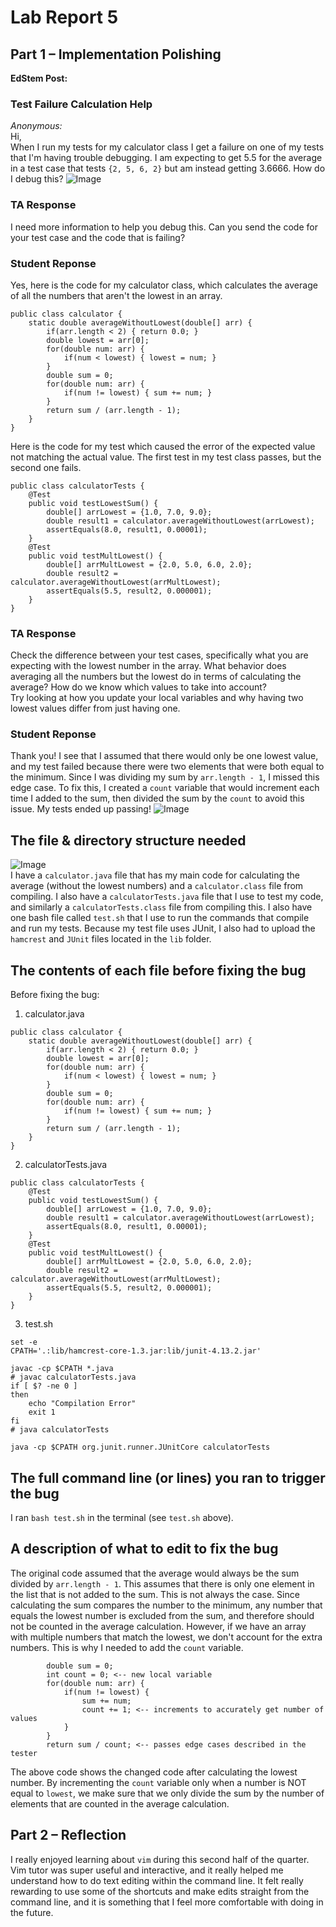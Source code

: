 # Lab Report 5  
## Part 1 – Implementation Polishing  


**EdStem Post:**
### Test Failure Calculation Help
*Anonymous:*  
Hi,  
When I run my tests for my calculator class I get a failure on one of my tests that I'm having trouble debugging. I am expecting to get 5.5 for the average in a test case that tests `{2, 5, 6, 2}` but am instead getting 3.6666. How do I debug this?
![Image](question.png)  

### TA Response
I need more information to help you debug this. Can you send the code for your test case and the code that is failing? 

### Student Reponse
Yes, here is the code for my calculator class, which calculates the average of all the numbers that aren't the lowest in an array. 
```
public class calculator {
    static double averageWithoutLowest(double[] arr) {
        if(arr.length < 2) { return 0.0; }
        double lowest = arr[0];
        for(double num: arr) {
            if(num < lowest) { lowest = num; }
        }
        double sum = 0;
        for(double num: arr) {
            if(num != lowest) { sum += num; }
        }
        return sum / (arr.length - 1);
    }
}
```
Here is the code for my test which caused the error of the expected value not matching the actual value. The first test in my test class passes, but the second one fails. 
```
public class calculatorTests {
    @Test
    public void testLowestSum() {
        double[] arrLowest = {1.0, 7.0, 9.0};
        double result1 = calculator.averageWithoutLowest(arrLowest);
        assertEquals(8.0, result1, 0.00001);
    }
    @Test
    public void testMultLowest() {
        double[] arrMultLowest = {2.0, 5.0, 6.0, 2.0};
        double result2 = calculator.averageWithoutLowest(arrMultLowest);
        assertEquals(5.5, result2, 0.000001);
    }
}
```
### TA Response  
Check the difference between your test cases, specifically what you are expecting with the lowest number in the array. What behavior does averaging all the numbers but the lowest do in terms of calculating the average? How do we know which values to take into account?  
Try looking at how you update your local variables and why having two lowest values differ from just having one.  

### Student Reponse
Thank you! I see that I assumed that there would only be one lowest value, and my test failed because there were two elements that were both equal to the minimum. Since I was dividing my sum by `arr.length - 1`, I missed this edge case. To fix this, I created a `count` variable that would increment each time I added to the sum, then divided the sum by the `count` to avoid this issue. My tests ended up passing!
![Image](pass.png)  


## The file & directory structure needed  
![Image](structure.png)  
I have a `calculator.java` file that has my main code for calculating the average (without the lowest numbers) and a `calculator.class` file from compiling. I also have a `calculatorTests.java` file that I use to test my code, and similarly a `calculatorTests.class` file from compiling this. I also have one bash file called `test.sh` that I use to run the commands that compile and run my tests. Because my test file uses JUnit, I also had to upload the `hamcrest` and `JUnit` files located in the `lib` folder.  


## The contents of each file before fixing the bug  
Before fixing the bug:  
1. calculator.java
```
public class calculator {
    static double averageWithoutLowest(double[] arr) {
        if(arr.length < 2) { return 0.0; }
        double lowest = arr[0];
        for(double num: arr) {
            if(num < lowest) { lowest = num; }
        }
        double sum = 0;
        for(double num: arr) {
            if(num != lowest) { sum += num; }
        }
        return sum / (arr.length - 1);
    }
}
```
2. calculatorTests.java
```
public class calculatorTests {
    @Test
    public void testLowestSum() {
        double[] arrLowest = {1.0, 7.0, 9.0};
        double result1 = calculator.averageWithoutLowest(arrLowest);
        assertEquals(8.0, result1, 0.00001);
    }
    @Test
    public void testMultLowest() {
        double[] arrMultLowest = {2.0, 5.0, 6.0, 2.0};
        double result2 = calculator.averageWithoutLowest(arrMultLowest);
        assertEquals(5.5, result2, 0.000001);
    }
}
```
3. test.sh

```
set -e
CPATH='.:lib/hamcrest-core-1.3.jar:lib/junit-4.13.2.jar'

javac -cp $CPATH *.java
# javac calculatorTests.java
if [ $? -ne 0 ]
then 
    echo "Compilation Error"
    exit 1
fi
# java calculatorTests

java -cp $CPATH org.junit.runner.JUnitCore calculatorTests
```

## The full command line (or lines) you ran to trigger the bug  
I ran `bash test.sh` in the terminal (see `test.sh` above).   

## A description of what to edit to fix the bug  
The original code assumed that the average would always be the sum divided by `arr.length - 1`. This assumes that there is only one element in the list that is not added to the sum. This is not always the case. Since calculating the sum compares the number to the minimum, any number that equals the lowest number is excluded from the sum, and therefore should not be counted in the average calculation. However, if we have an array with multiple numbers that match the lowest, we don't account for the extra numbers. This is why I needed to add the `count` variable.
```
        double sum = 0;
        int count = 0; <-- new local variable
        for(double num: arr) {
            if(num != lowest) { 
                sum += num; 
                count += 1; <-- increments to accurately get number of values
            }
        }
        return sum / count; <-- passes edge cases described in the tester
```
The above code shows the changed code after calculating the lowest number. By incrementing the `count` variable only when a number is NOT equal to `lowest`, we make sure that we only divide the sum by the number of elements that are counted in the average calculation.


## Part 2 – Reflection
I really enjoyed learning about `vim` during this second half of the quarter. Vim tutor was super useful and interactive, and it really helped me understand how to do text editing within the command line. It felt really rewarding to use some of the shortcuts and make edits straight from the command line, and it is something that I feel more comfortable with doing in the future.  

